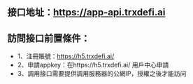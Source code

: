 ##  接口地址：https://app-api.trxdefi.ai

##  訪問接口前置條件：
- 1、注冊賬號：https://h5.trxdefi.ai/
- 2、申請appkey：在https://h5.trxdefi.ai/ 用戶中心申請
- 3、調用接口需要提供調用服務器的公網IP，授權之後才能訪问
